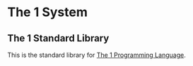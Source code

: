 # The 1 System

## The 1 Standard Library

This is the standard library for [The 1 Programming Language](..).
